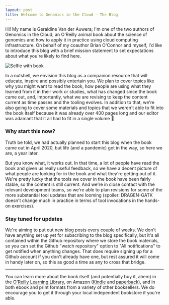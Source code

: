 ```yaml
---
layout: post
title: Welcome to Genomics in the Cloud — The Blog
---
```


Hi! My name is Geraldine Van der Auwera; I'm one of the two authors of Genomics in the Cloud, an O'Reilly animal book about the science of genomics and how to apply it in practice using cloud computing infrastructure. On behalf of my coauthor Brian O'Connor and myself, I'd like to introduce this blog with a brief mission statement to set expectations about what you're likely to find here. 

![Selfie with book](https://pbs.twimg.com/media/EjL8XgwXYAAkYEi?format=jpg&name=small)

In a nutshell, we envision this blog as a companion resource that will educate, inspire and possibly entertain you. We plan to cover topics like why you might want to read the book, how people are using what they learned from it in their work or studies, what has changed since the book came out, and, importantly, what we are revising to keep the content current as time passes and the tooling evolves. In addition to that, we're also going to cover some materials and topics that we weren't able to fit into the book itself because it was already over 400 pages long and our editor was adamant that it all had to fit in a single volume 🤷 


### Why start this now?

Truth be told, we had actually planned to start this blog when the book came out in April 2020, but life (and a pandemic) got in the way, so here we are, a year later. 

But you know what, it works out. In that time, a lot of people have read the book and given us really useful feedback, so we have a decent picture of what people are looking for in the book and what they're getting out of it. We're pretty lucky that the tools we cover in the book have been fairly stable, so the content is still current. And we're in close contact with the relevant development teams, so we're able to plan revisions for some of the more substantial tool updates that are looming (spoiler: DRAGEN-GATK doesn't change much in practice in terms of tool invocations in the hands-on exercises). 


### Stay tuned for updates 

We're aiming to put out new blog posts every couple of weeks. We don't have anything set up yet for subscribing to the blog specifically, but it's all contained within the Github repository where we store the book materials, so you can set the Github "watch repository" option to "All notifications" to get notified when anything changes. That does require signing up for a Github account if you don't already have one, but rest assured it will come in handy later on, so this as good a time as any to cross that bridge.

----

You can learn more about the book itself (and potentially buy it, ahem) in the [O'Reilly Learning Library](https://oreil.ly/genomics-cloud), on Amazon ([Kindle](https://www.amazon.com/Genomics-Cloud-Using-Docker-Terra-ebook-dp-B086Q7D47V/dp/B086Q7D47V/) and [paperback](https://www.amazon.com/Genomics-Cloud-GATK-Spark-Docker/dp/1491975199)), and in both ebook and print formats from a variety of other booksellers. We do encourage you to get it through your local independent bookstore if you're able. 
